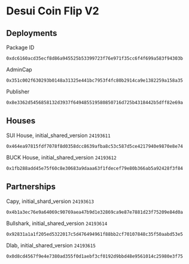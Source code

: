 # Desui Coin Flip V2

## Deployments
Package ID
```
0xdc6160acd35ecf8d86a945525b53399723f76e971f35cc6f4f699a583f94303b
```
AdminCap
```
0x351c002f630293b0148a31325e441bc7953f4fc80b2914ca9e1382259a158a35
```
Publisher
```
0x8e3362d5456858132d3937f649485519580850716d725b4318442b5dff82e69a
```

## Houses
SUI House, initial_shared_version `24193611`
```
0x464ea97815fdf7078f8d0358dcc8639afba8c53c587d5ce4217940e9870e8e74
```
BUCK House, initial_shared_version `24193612`
```
0x1fb288add45e75f60c8e30683a9daaa63f1fdecef79e80b366ab5a92428f3f84
```

## Partnerships
Capy, initial_shard_version `24193613`
```
0x4b1a3ec76e9a64069c90769aea47b9d1e32869ca9e87e7881d23f75209e84d0a
```
Bullshark, initial_shared_version `24193614`
```
0x92831a1a1f205ed5322017c5d476494961f88bb2cf70107848c35f50aabd53e5
```
Dlab, initial_shared_version `24193615`
```
0x0d8cd4567f9e4e7380ad355f0d1aebf3cf0192d9bbd48e9561014c25980e3f75
```
